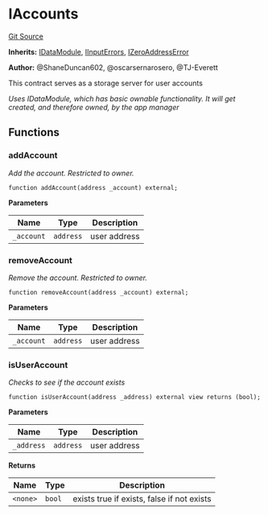 # IAccounts
[Git Source](https://github.com/thrackle-io/Tron/blob/239d60d1c3cbbef1a9f14ff953593a8a908ddbe0/src/data/IAccounts.sol)

**Inherits:**
[IDataModule](/src/data/IDataModule.sol/interface.IDataModule.md), [IInputErrors](/src/interfaces/IErrors.sol/interface.IInputErrors.md), [IZeroAddressError](/src/interfaces/IErrors.sol/interface.IZeroAddressError.md)

**Author:**
@ShaneDuncan602, @oscarsernarosero, @TJ-Everett

This contract serves as a storage server for user accounts

*Uses IDataModule, which has basic ownable functionality. It will get created, and therefore owned, by the app manager*


## Functions
### addAccount

*Add the account. Restricted to owner.*


```solidity
function addAccount(address _account) external;
```
**Parameters**

|Name|Type|Description|
|----|----|-----------|
|`_account`|`address`|user address|


### removeAccount

*Remove the account. Restricted to owner.*


```solidity
function removeAccount(address _account) external;
```
**Parameters**

|Name|Type|Description|
|----|----|-----------|
|`_account`|`address`|user address|


### isUserAccount

*Checks to see if the account exists*


```solidity
function isUserAccount(address _address) external view returns (bool);
```
**Parameters**

|Name|Type|Description|
|----|----|-----------|
|`_address`|`address`|user address|

**Returns**

|Name|Type|Description|
|----|----|-----------|
|`<none>`|`bool`|exists true if exists, false if not exists|


